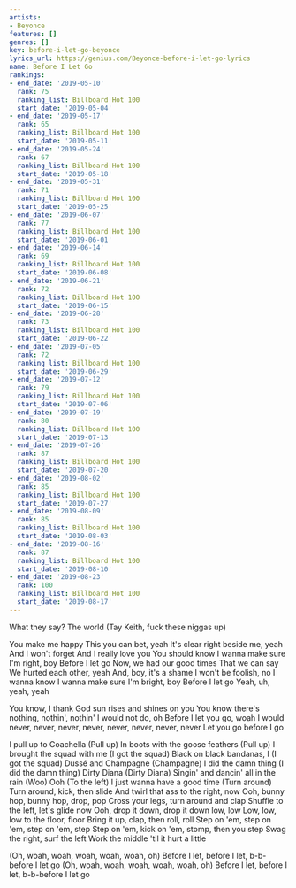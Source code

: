```yaml
---
artists:
- Beyonce
features: []
genres: []
key: before-i-let-go-beyonce
lyrics_url: https://genius.com/Beyonce-before-i-let-go-lyrics
name: Before I Let Go
rankings:
- end_date: '2019-05-10'
  rank: 75
  ranking_list: Billboard Hot 100
  start_date: '2019-05-04'
- end_date: '2019-05-17'
  rank: 65
  ranking_list: Billboard Hot 100
  start_date: '2019-05-11'
- end_date: '2019-05-24'
  rank: 67
  ranking_list: Billboard Hot 100
  start_date: '2019-05-18'
- end_date: '2019-05-31'
  rank: 71
  ranking_list: Billboard Hot 100
  start_date: '2019-05-25'
- end_date: '2019-06-07'
  rank: 77
  ranking_list: Billboard Hot 100
  start_date: '2019-06-01'
- end_date: '2019-06-14'
  rank: 69
  ranking_list: Billboard Hot 100
  start_date: '2019-06-08'
- end_date: '2019-06-21'
  rank: 72
  ranking_list: Billboard Hot 100
  start_date: '2019-06-15'
- end_date: '2019-06-28'
  rank: 73
  ranking_list: Billboard Hot 100
  start_date: '2019-06-22'
- end_date: '2019-07-05'
  rank: 72
  ranking_list: Billboard Hot 100
  start_date: '2019-06-29'
- end_date: '2019-07-12'
  rank: 79
  ranking_list: Billboard Hot 100
  start_date: '2019-07-06'
- end_date: '2019-07-19'
  rank: 80
  ranking_list: Billboard Hot 100
  start_date: '2019-07-13'
- end_date: '2019-07-26'
  rank: 87
  ranking_list: Billboard Hot 100
  start_date: '2019-07-20'
- end_date: '2019-08-02'
  rank: 85
  ranking_list: Billboard Hot 100
  start_date: '2019-07-27'
- end_date: '2019-08-09'
  rank: 85
  ranking_list: Billboard Hot 100
  start_date: '2019-08-03'
- end_date: '2019-08-16'
  rank: 87
  ranking_list: Billboard Hot 100
  start_date: '2019-08-10'
- end_date: '2019-08-23'
  rank: 100
  ranking_list: Billboard Hot 100
  start_date: '2019-08-17'
---
```

What they say?
The world
(Tay Keith, fuck these niggas up)


You make me happy
This you can bet, yeah
It's clear right beside me, yeah
And I won't forget
And I really love you
You should know
I wanna make sure I'm right, boy
Before I let go
Now, we had our good times
That we can say
We hurted each other, yeah
And, boy, it's a shame
I won't be foolish, no
I wanna know
I wanna make sure I'm bright, boy
Before I let go
Yeah, uh, yeah, yeah


You know, I thank God sun rises and shines on you
You know there's nothing, nothin', nothin' I would not do, oh
Before I let you go, woah
I would never, never, never, never, never, never, never, never
Let you go before I go


I pull up to Coachella (Pull up)
In boots with the goose feathers (Pull up)
I brought the squad with me (I got the squad)
Black on black bandanas, I (I got the squad)
Dussé and Champagne (Champagne)
I did the damn thing (I did the damn thing)
Dirty Diana (Dirty Diana)
Singin' and dancin' all in the rain (Woo)
Ooh (To the left)
I just wanna have a good time (Turn around)
Turn around, kick, then slide
And twirl that ass to the right, now
Ooh, bunny hop, bunny hop, drop, pop
Cross your legs, turn around and clap
Shuffle to the left, let's glide now
Ooh, drop it down, drop it down low, low
Low, low, low to the floor, floor
Bring it up, clap, then roll, roll
Step on 'em, step on 'em, step on 'em, step
Step on 'em, kick on 'em, stomp, then you step
Swag the right, surf the left
Work the middle 'til it hurt a little


(Oh, woah, woah, woah, woah, woah, oh)
Before I let, before I let, b-b-before I let go
(Oh, woah, woah, woah, woah, woah, oh)
Before I let, before I let, b-b-before I let go

